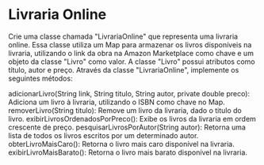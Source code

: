 # Livraria Online


Crie uma classe chamada "LivrariaOnline" que representa uma livraria online. Essa classe utiliza um Map para armazenar os livros disponíveis na livraria, utilizando o link da obra na Amazon Marketplace como chave e um objeto da classe "Livro" como valor. A classe "Livro" possui atributos como título, autor e preço. Através da classe "LivrariaOnline", implemente os seguintes métodos:

adicionarLivro(String link, String titulo, String autor, private double preco): Adiciona um livro à livraria, utilizando o ISBN como chave no Map.
removerLivro(String titulo): Remove um livro da livraria, dado o titulo do livro.
exibirLivrosOrdenadosPorPreco(): Exibe os livros da livraria em ordem crescente de preço.
pesquisarLivrosPorAutor(String autor): Retorna uma lista de todos os livros escritos por um determinado autor.
obterLivroMaisCaro(): Retorna o livro mais caro disponível na livraria.
exibirLivroMaisBarato(): Retorna o livro mais barato disponível na livraria.